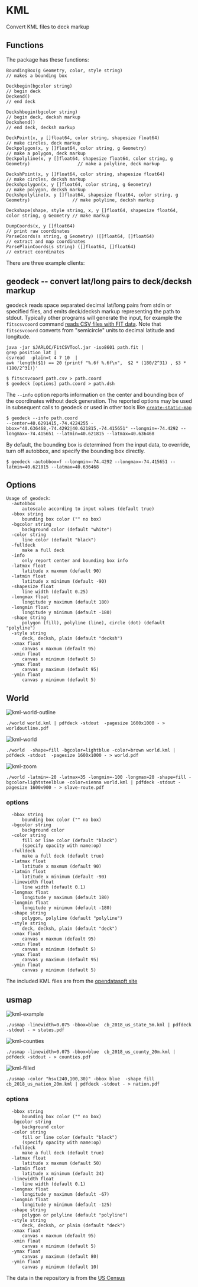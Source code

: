 # KML

Convert KML files to deck markup

## Functions

The package has these functions:
```
BoundingBox(g Geometry, color, style string)                                        // makes a bounding box

Deckbegin(bgcolor string)                                                           // begin deck
Deckend()                                                                           // end deck

Deckshbegin(bgcolor string)                                                         // begin deck, decksh markup
Deckshend()                                                                         // end deck, decksh markup

DeckPoint(x, y []float64, color string, shapesize float64)                                 // make circles, deck markup
Deckpolygon(x, y []float64, color string, g Geometry)                               // make a polygon, deck markup
Deckpolyline(x, y []float64, shapesize float64, color string, g Geometry)                  // make a polyline, deck markup

DeckshPoint(x, y []float64, color string, shapesize float64)                               // make circles, decksh markup
Deckshpolygon(x, y []float64, color string, g Geometry)                             // make polygon, decksh markup
Deckshpolyline(x, y []float64, shapesize float64, color string, g Geometry)                // make polyline, decksh markup

Deckshape(shape, style string, x, y []float64, shapesize float64, color string, g Geometry // make markup

DumpCoords(x, y []float64)                                                          // print raw coordinates
ParseCoords(s string, g Geometry) ([]float64, []float64)                            // extract and map coordinates
ParsePlainCoords(s string) ([]float64, []float64)                                   // extract coordinates
```

There are three example clients:

## geodeck -- convert lat/long pairs to deck/decksh markup

geodeck reads space separated decimal lat/long pairs from stdin or specified files, and emits deck/decksh markup representing the path to stdout.
Typically other programs will generate the input, for example the ```fitscsvcoord``` command [reads CSV files with FIT data](https://developer.garmin.com/fit/fitcsvtool/).
Note that ```fitscsvcoord``` converts from "semicircle" units to decimal latitude and longitude.

```
java -jar $JARLOC/FitCSVTool.jar -iso8601 path.fit |
grep position_lat |
csvread  -plain=t 4 7 10  |
awk 'length($1) == 20 {printf "%.6f %.6f\n",  $2 * (180/2^31) , $3 * (180/2^31)}'

```

```
$ fitscsvcoord path.csv > path.coord
$ geodeck [options] path.coord > path.dsh
```

The ```--info``` option reports information on the center and bounding box of the coordinates without deck generation.
The reported options may be used in subsequent calls to geodeck or used in other tools like [```create-static-map```](https://github.com/flopp/go-staticmaps/tree/master/create-static-map)

```
$ geodeck --info path.coord
--center=40.6291415,-74.4224255 -bbox="40.636468,-74.4292|40.621815,-74.415651" --longmin=-74.4292 --longmax=-74.415651 --latmin=40.621815 --latmax=40.636468
```

By default, the bounding box is determined from the input data, to override, turn off autobbox, and specify the bounding box directly.

```
$ geodeck -autobbox=f --longmin=-74.4292 --longmax=-74.415651 --latmin=40.621815 --latmax=40.636468
```

## Options

```
Usage of geodeck:
  -autobbox
      autoscale according to input values (default true)
  -bbox string
      bounding box color ("" no box)
  -bgcolor string
      background color (default "white")
  -color string
      line color (default "black")
  -fulldeck
      make a full deck
  -info
      only report center and bounding box info
  -latmax float
      latitude x maxmum (default 90)
  -latmin float
      latitude x minimum (default -90)
  -shapesize float
      line width (default 0.25)
  -longmax float
      longitude y maximum (default 180)
  -longmin float
      longitude y minimum (default -180)
  -shape string
      polygon (fill), polyline (line), circle (dot) (default "polyline")
  -style string
      deck, decksh, plain (default "decksh")
  -xmax float
      canvas x maxmum (default 95)
  -xmin float
      canvas x minimum (default 5)
  -ymax float
      canvas y maximum (default 95)
  -ymin float
      canvas y minimum (default 5)

```


## World

![kml-world-outline](worldoutline.png)

```./world world.kml | pdfdeck -stdout  -pagesize 1600x1000 - > worldoutline.pdf```

![kml-world](world.png)

```./world  -shape=fill -bgcolor=lightblue -color=brown world.kml | pdfdeck -stdout  -pagesize 1600x1000 - > world.pdf```

![kml-zoom](slave-route.png)

```./world -latmin=-20 -latmax=35 -longmin=-100 -longmax=20 -shape=fill -bgcolor=lightsteelblue -color=sienna world.kml | pdfdeck -stdout -pagesize 1600x900 - > slave-route.pdf```

### options
```
  -bbox string
      bounding box color ("" no box)
  -bgcolor string
      background color
  -color string
      fill or line color (default "black")
      (specify opacity with name:op)
  -fulldeck
      make a full deck (default true)
  -latmax float
      latitude x maxmum (default 90)
  -latmin float
      latitude x minimum (default -90)
  -linewidth float
      line width (default 0.1)
  -longmax float
      longitude y maximum (default 180)
  -longmin float
      longitude y minimum (default -180)
  -shape string
      polygon, polyline (default "polyline")
  -style string
      deck, decksh, plain (default "deck")
  -xmax float
      canvas x maxmum (default 95)
  -xmin float
      canvas x minimum (default 5)
  -ymax float
      canvas y maximum (default 95)
  -ymin float
      canvas y minimum (default 5)

```

The included KML files are from the [opendatasoft site](https://public.opendatasoft.com/explore/dataset/world-administrative-boundaries/export/)

## usmap

![kml-example](us-states.png)

```./usmap -linewidth=0.075 -bbox=blue  cb_2018_us_state_5m.kml | pdfdeck -stdout - > states.pdf```

![kml-counties](us-counties.png)

```./usmap -linewidth=0.075 -bbox=blue  cb_2018_us_county_20m.kml | pdfdeck -stdout - > counties.pdf```

![kml-filled](filled.png)

```./usmap -color "hsv(240,100,30)" -bbox blue  -shape fill   cb_2018_us_nation_20m.kml | pdfdeck -stdout - > nation.pdf```

### options
```
  -bbox string
      bounding box color ("" no box)
  -bgcolor string
      background color
  -color string
      fill or line color (default "black")
      (specify opacity with name:op)
  -fulldeck
      make a full deck (default true)
  -latmax float
      latitude x maxmum (default 50)
  -latmin float
      latitude x minimum (default 24)
  -linewidth float
      line width (default 0.1)
  -longmax float
      longitude y maximum (default -67)
  -longmin float
      longitude y minimum (default -125)
  -shape string
      polygon or polyline (default "polyline")
  -style string
      deck, decksh, or plain (default "deck")
  -xmax float
      canvas x maxmum (default 95)
  -xmin float
      canvas x minimum (default 5)
  -ymax float
      canvas y maximum (default 80)
  -ymin float
      canvas y minimum (default 10)
```

The data in the repository is from the [US Census](https://www.census.gov/geographies/mapping-files/time-series/geo/kml-cartographic-boundary-files.html)
